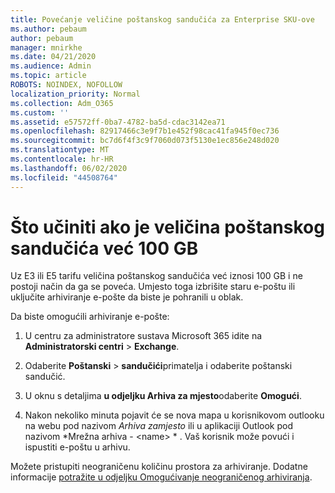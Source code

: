 ```yaml
---
title: Povećanje veličine poštanskog sandučića za Enterprise SKU-ove
ms.author: pebaum
author: pebaum
manager: mnirkhe
ms.date: 04/21/2020
ms.audience: Admin
ms.topic: article
ROBOTS: NOINDEX, NOFOLLOW
localization_priority: Normal
ms.collection: Adm_O365
ms.custom: ''
ms.assetid: e57572ff-0ba7-4782-ba5d-cdac3142ea71
ms.openlocfilehash: 82917466c3e9f7b1e452f98cac41fa945f0ec736
ms.sourcegitcommit: bc7d6f4f3c9f7060d073f5130e1ec856e248d020
ms.translationtype: MT
ms.contentlocale: hr-HR
ms.lasthandoff: 06/02/2020
ms.locfileid: "44508764"
---
```

# <a name="what-to-do-if-your-mailbox-size-is-already-100gb"></a>Što učiniti ako je veličina poštanskog sandučića već 100 GB

Uz E3 ili E5 tarifu veličina poštanskog sandučića već iznosi 100 GB i ne postoji način da ga se poveća. Umjesto toga izbrišite staru e-poštu ili uključite arhiviranje e-pošte da biste je pohranili u oblak. 
  
Da biste omogućili arhiviranje e-pošte:
  
1. U centru za administratore sustava Microsoft 365 idite na **Administratorski centri** \> **Exchange**. 
    
2. Odaberite **Poštanski** \> **sandučići**primatelja i odaberite poštanski sandučić. 
    
3. U oknu s detaljima **u odjeljku Arhiva za mjesto**odaberite **Omogući**. 
    
4. Nakon nekoliko minuta pojavit će se nova mapa u korisnikovom outlooku na webu pod nazivom *Arhiva zamjesto* ili u aplikaciji Outlook pod nazivom *Mrežna arhiva - \<name\> * . Vaš korisnik može povući i ispustiti e-poštu u arhivu. 
    
Možete pristupiti neograničenu količinu prostora za arhiviranje. Dodatne informacije [potražite u odjeljku Omogućivanje neograničenog arhiviranja](https://docs.microsoft.com/microsoft-365/compliance/enable-unlimited-archiving).
  

